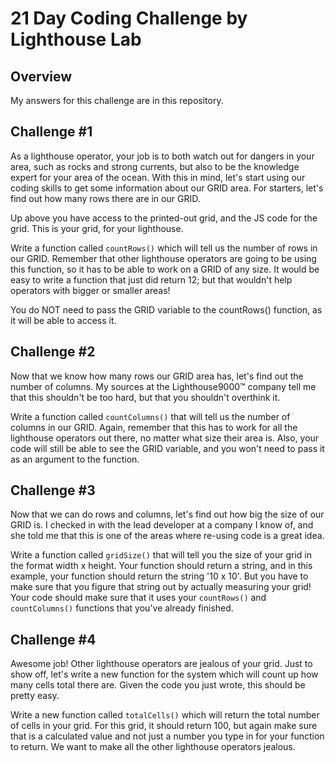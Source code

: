 # 21 Day Coding Challenge by Lighthouse Lab

## Overview
My answers for this challenge are in this repository.

## Challenge #1
As a lighthouse operator, your job is to both watch out for dangers in your area, such as rocks and strong currents, but also to be the knowledge expert for your area of the ocean. With this in mind, let's start using our coding skills to get some information about our GRID area. For starters, let's find out how many rows there are in our GRID.

Up above you have access to the printed-out grid, and the JS code for the grid. This is your grid, for your lighthouse.

Write a function called `countRows()` which will tell us the number of rows in our GRID. Remember that other lighthouse operators are going to be using this function, so it has to be able to work on a GRID of any size. It would be easy to write a function that just did return 12; but that wouldn't help operators with bigger or smaller areas!

You do NOT need to pass the GRID variable to the countRows() function, as it will be able to access it.

## Challenge #2
Now that we know how many rows our GRID area has, let's find out the number of columns. My sources at the Lighthouse9000™ company tell me that this shouldn't be too hard, but that you shouldn't overthink it.

Write a function called `countColumns()` that will tell us the number of columns in our GRID. Again, remember that this has to work for all the lighthouse operators out there, no matter what size their area is. Also, your code will still be able to see the GRID variable, and you won't need to pass it as an argument to the function.

## Challenge #3
Now that we can do rows and columns, let's find out how big the size of our GRID is. I checked in with the lead developer at a company I know of, and she told me that this is one of the areas where re-using code is a great idea.

Write a function called `gridSize()` that will tell you the size of your grid in the format width x height. Your function should return a string, and in this example, your function should return the string '10 x 10'. But you have to make sure that you figure that string out by actually measuring your grid! Your code should make sure that it uses your `countRows()` and `countColumns()` functions that you've already finished.

## Challenge #4
Awesome job! Other lighthouse operators are jealous of your grid. Just to show off, let's write a new function for the system which will count up how many cells total there are. Given the code you just wrote, this should be pretty easy.

Write a new function called `totalCells()` which will return the total number of cells in your grid. For this grid, it should return 100, but again make sure that is a calculated value and not just a number you type in for your function to return. We want to make all the other lighthouse operators jealous.